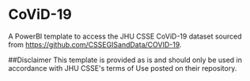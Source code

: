 # CoViD-19

A PowerBI template to access the JHU CSSE CoViD-19 dataset sourced from https://github.com/CSSEGISandData/COVID-19. 

##Disclaimer
This template is provided as is and should only be used in accordance with JHU CSSE's terms of Use posted on their repository.

